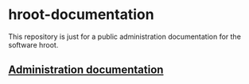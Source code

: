 # hroot-documentation

This repository is just for a public administration documentation for the software hroot.

## [Administration documentation](../../wiki)
